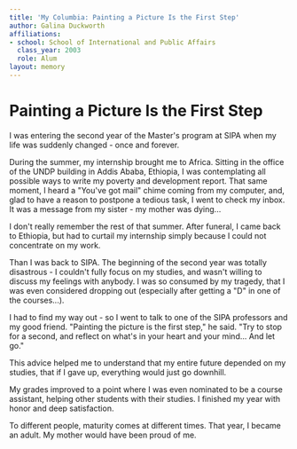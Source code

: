 ```yaml
---
title: 'My Columbia: Painting a Picture Is the First Step'
author: Galina Duckworth
affiliations:
- school: School of International and Public Affairs
  class_year: 2003
  role: Alum
layout: memory
---
```


# Painting a Picture Is the First Step

I was entering the second year of the Master's program at SIPA when my life was suddenly changed - once and forever.

During the summer, my internship brought me to Africa. Sitting in the office of the UNDP building in Addis Ababa, Ethiopia, I was contemplating all possible ways to write my poverty and development report. That same moment, I heard a "You've got mail" chime coming from my computer, and, glad to have a reason to postpone a tedious task, I went to check my inbox. It was a message from my sister - my mother was dying...

I don't really remember the rest of that summer. After funeral, I came back to Ethiopia, but had to curtail my internship simply because I could not concentrate on my work.

Than I was back to SIPA. The beginning of the second year was totally disastrous - I couldn't fully focus on my studies, and wasn't willing to discuss my feelings with anybody. I was so consumed by my tragedy, that I was even considered dropping out (especially after getting a "D" in one of the courses...).

I had to find my way out - so I went to talk to one of the SIPA professors and my good friend. "Painting the picture is the first step," he said. "Try to stop for a second, and reflect on what's in your heart and your mind... And let go."

This advice helped me to understand that my entire future depended on my studies, that if I gave up, everything would just go downhill.

My grades improved to a point where I was even nominated to be a course assistant, helping other students with their studies. I finished my year with honor and deep satisfaction.

To different people, maturity comes at different times. That year, I became an adult. My mother would have been proud of me.
